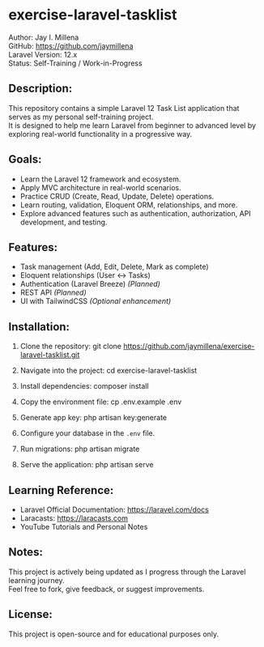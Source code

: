 exercise-laravel-tasklist
==========================

Author: Jay I. Millena  
GitHub: https://github.com/jaymillena  
Laravel Version: 12.x  
Status: Self-Training / Work-in-Progress

Description:
------------
This repository contains a simple Laravel 12 Task List application that serves as my personal self-training project.  
It is designed to help me learn Laravel from beginner to advanced level by exploring real-world functionality in a progressive way.

Goals:
------
- Learn the Laravel 12 framework and ecosystem.
- Apply MVC architecture in real-world scenarios.
- Practice CRUD (Create, Read, Update, Delete) operations.
- Learn routing, validation, Eloquent ORM, relationships, and more.
- Explore advanced features such as authentication, authorization, API development, and testing.

Features:
---------
- Task management (Add, Edit, Delete, Mark as complete)  
- Eloquent relationships (User ↔ Tasks)  
- Authentication (Laravel Breeze) *(Planned)*  
- REST API *(Planned)*  
- UI with TailwindCSS *(Optional enhancement)*

Installation:
-------------
1. Clone the repository:
   git clone https://github.com/jaymillena/exercise-laravel-tasklist.git

2. Navigate into the project:
   cd exercise-laravel-tasklist

3. Install dependencies:
   composer install

4. Copy the environment file:
   cp .env.example .env

5. Generate app key:
   php artisan key:generate

6. Configure your database in the `.env` file.

7. Run migrations:
   php artisan migrate

8. Serve the application:
   php artisan serve

Learning Reference:
-------------------
- Laravel Official Documentation: https://laravel.com/docs
- Laracasts: https://laracasts.com
- YouTube Tutorials and Personal Notes

Notes:
------
This project is actively being updated as I progress through the Laravel learning journey.  
Feel free to fork, give feedback, or suggest improvements.

License:
--------
This project is open-source and for educational purposes only.
